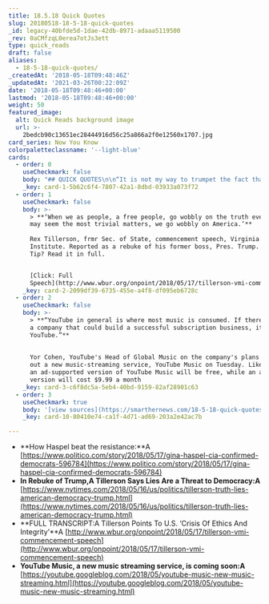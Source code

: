 ```yaml
---
title: 18.5.18 Quick Quotes
slug: 20180518-18-5-18-quick-quotes
_id: legacy-40bfde5d-1dae-42db-8971-adaaa5119500
_rev: 0aCMfzqL0erea7otJs3ett
type: quick_reads
draft: false
aliases:
  - 18-5-18-quick-quotes/
_createdAt: '2018-05-18T09:48:46Z'
_updatedAt: '2021-03-26T00:22:09Z'
date: '2018-05-18T09:48:46+00:00'
lastmod: '2018-05-18T09:48:46+00:00'
weight: 50
featured_image:
  alt: Quick Reads background image
  url: >-
    2bedcb90c13651ec28444916d56c25a866a2f0e12560x1707.jpg
card_series: Now You Know
colorpaletteclassname: '--light-blue'
cards:
  - order: 0
    useCheckmark: false
    body: "## QUICK QUOTES\n\n“It is not my way to trumpet the fact that I am a woman up for the top job, but I would be remiss in not remarking on it a\x13 not least because of the outpouring of support from young women at CIA who consider it a good sign for their own prospects.”\n\n  \nGina Haspel last week before her confirmation THIS week as the first woman CIA Director in American history."
    _key: card-1-5b62c6f4-7807-42a1-8dbd-03933a073f72
  - order: 1
    useCheckmark: false
    body: >-
      > **‘When we as people, a free people, go wobbly on the truth even on what
      may seem the most trivial matters, we go wobbly on America.’**  
        
      Rex Tillerson, frmr Sec. of State, commencement speech, Virginia Military
      Institute. Reported as a rebuke of his former boss, Pres. Trump. SmartHER
      Tip? Read it in full.


      [Click: Full
      Speech](http://www.wbur.org/onpoint/2018/05/17/tillerson-vmi-commencement-speech)
    _key: card-2-2099df39-6735-455e-a4f8-df095eb6728c
  - order: 2
    useCheckmark: false
    body: >-
      > **“YouTube in general is where most music is consumed. If there was ever
      a company that could build a successful subscription business, it would be
      YouTube.”**  
        
        
      Yor Cohen, YouTube's Head of Global Music on the company's plans to roll
      out a new music-streaming service, YouTube Music on Tuesday. Like Spotify,
      an ad-supported version of YouTube Music will be free, while an ad-free
      version will cost $9.99 a month
    _key: card-3-c6f8dc5a-5eb4-40bd-9159-82af28901c63
  - order: 3
    useCheckmark: true
    body: '[view sources](https://smarthernews.com/18-5-18-quick-quotes/)'
    _key: card-10-80410e74-ca1f-4d71-ad69-203a2e42ac7b

---
```

* **How Haspel beat the resistance:**A [https://www.politico.com/story/2018/05/17/gina-haspel-cia-confirmed-democrats-596784](https://www.politico.com/story/2018/05/17/gina-haspel-cia-confirmed-democrats-596784)
* **In Rebuke of Trump,A Tillerson Says Lies Are a Threat to Democracy:A** [https://www.nytimes.com/2018/05/16/us/politics/tillerson-truth-lies-american-democracy-trump.html](https://www.nytimes.com/2018/05/16/us/politics/tillerson-truth-lies-american-democracy-trump.html)
* **FULL TRANSCRIPT:A Tillerson Points To U.S. ‘Crisis Of Ethics And Integrity’**A [http://www.wbur.org/onpoint/2018/05/17/tillerson-vmi-commencement-speech](http://www.wbur.org/onpoint/2018/05/17/tillerson-vmi-commencement-speech)
* **YouTube Music, a new music streaming service, is coming soon:A** [https://youtube.googleblog.com/2018/05/youtube-music-new-music-streaming.html](https://youtube.googleblog.com/2018/05/youtube-music-new-music-streaming.html)